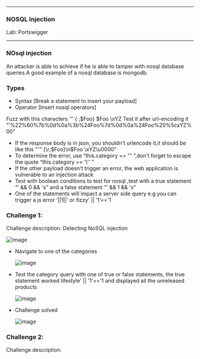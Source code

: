 * * *
 ### NOSQL Injection
 Lab: Portswigger
* * *

### NOsql injection
 
 An attacker is able to achieve if he is able to tamper with nosql database queries.A good example of a nosql database is mongodb.

### Types

- Syntax [Break a statement to insert your payload]
- Operator [Insert nosql operators]

Fuzz with this characters
'"`{
;$Foo}
$Foo \xYZ
Test it after url-encoding it “'%22%60%7b%0d%0a%3b%24Foo%7d%0d%0a%24Foo%20%5cxYZ%00”

- If the response body is in json, you shouldn't urlencode it,it should be like this "'\"`{\r;$Foo}\n$Foo \\xYZ\u0000"
- To determine the error, use “this.category == ‘’' ”,don't forget to escape the quote “this.category == ‘\’' ”
- If the other payload doesn't trigger an error, the web application is vulnerable to an injection attack
- Test with boolean conditions to test for nosql ,test with a true statement “' && 0 && 'x” and a false statement “' && 1 && 'x”
- One of the statements will impact a server side query e.g you can trigger a js error ‘||1||’ or fizzy' || ‘1’=='1

### Challenge 1: 
   Challenge description: Detecting NoSQL injection

   ![image](https://github.com/SENSEIXENUS2/SENSEIXENUS2.github.io/assets/98669513/45956f80-b864-4302-92a5-d1eea81508e9)
   
- Navigate to one of the categories

   ![image](https://github.com/SENSEIXENUS2/SENSEIXENUS2.github.io/assets/98669513/ebba3b23-4393-4280-a865-52b5d7dc2253)

- Test the category query with one of true or false statements, the true statement worked lifestyle' || '1'=='1 and displayed all the unreleased products

  ![image](https://github.com/SENSEIXENUS2/SENSEIXENUS2.github.io/assets/98669513/01fcb6c5-5836-4e0d-9fb9-c1304bc7126f)

- Challenge solved

   ![image](https://github.com/SENSEIXENUS2/SENSEIXENUS2.github.io/assets/98669513/80f9ecfe-facf-4905-b99d-8d0d6720372c)

### Challenge 2:
  Challenge description:
   

